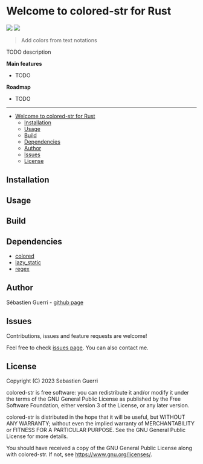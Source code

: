 # Welcome to colored-str for Rust

[![](https://badgen.net/github/license/sguerri/rust-colored-str)](https://www.gnu.org/licenses/)
[![](https://badgen.net/badge/Open%20Source%20%3F/Yes%21/blue?icon=github)](#)

> Add colors from text notations

TODO description

**Main features**
* TODO

**Roadmap**
* TODO

---

- [Welcome to colored-str for Rust](#welcome-to-colored-str-for-rust)
  - [Installation](#installation)
  - [Usage](#usage)
  - [Build](#build)
  - [Dependencies](#dependencies)
  - [Author](#author)
  - [Issues](#issues)
  - [License](#license)

## Installation

## Usage

## Build

## Dependencies

- [colored](https://crates.io/crates/colored)
- [lazy_static](https://crates.io/crates/lazy_static)
- [regex](https://crates.io/crates/regex)

## Author

Sébastien Guerri - [github page](https://github.com/sguerri)

## Issues

Contributions, issues and feature requests are welcome!

Feel free to check [issues page](https://github.com/sguerri/rust-colored-str/issues). You can also contact me.

## License

Copyright (C) 2023 Sebastien Guerri

colored-str is free software: you can redistribute it and/or modify it under the terms of the GNU General Public License as published by the Free Software Foundation, either version 3 of the License, or any later version.

colored-str is distributed in the hope that it will be useful, but WITHOUT ANY WARRANTY; without even the implied warranty of MERCHANTABILITY or FITNESS FOR A PARTICULAR PURPOSE. See the GNU General Public License for more details.

You should have received a copy of the GNU General Public License along with colored-str. If not, see <https://www.gnu.org/licenses/>.
